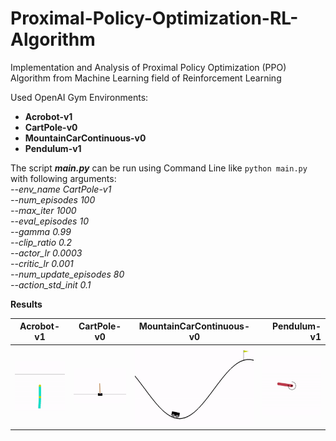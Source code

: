 # Proximal-Policy-Optimization-RL-Algorithm
 Implementation and Analysis of Proximal Policy Optimization (PPO) Algorithm from Machine Learning field of Reinforcement Learning
 
 Used OpenAI Gym Environments:
 - **Acrobot-v1**
 - **CartPole-v0**
 - **MountainCarContinuous-v0**
 - **Pendulum-v1**

The script **_main.py_** can be run using Command Line like `python main.py` with following arguments: \
_--env_name CartPole-v1 \
--num_episodes 100 \
--max_iter 1000 \
--eval_episodes 10 \
--gamma 0.99 \
--clip_ratio 0.2 \
--actor_lr 0.0003 \
--critic_lr 0.001 \
--num_update_episodes 80 \
--action_std_init 0.1_ 

**Results**

| Acrobot-v1 | CartPole-v0 | MountainCarContinuous-v0 | Pendulum-v1 |
|------------|:-----------:|:------------------------:|------------:|
|![alt text](https://github.com/dmjovan/Proximal-Policy-Optimization-RL-Algorithm/blob/main/Acrobot-v1/Acrobot-v1.gif)|![alt text](https://github.com/dmjovan/Proximal-Policy-Optimization-RL-Algorithm/blob/main/CartPole-v0/CartPole-v0.gif)|![alt text](https://github.com/dmjovan/Proximal-Policy-Optimization-RL-Algorithm/blob/main/MountainCarContinuous-v0/MountainCarContinuous-v0.gif)|![alt text](https://github.com/dmjovan/Proximal-Policy-Optimization-RL-Algorithm/blob/main/Pendulum-v1/Pendulum-v1.gif)|
